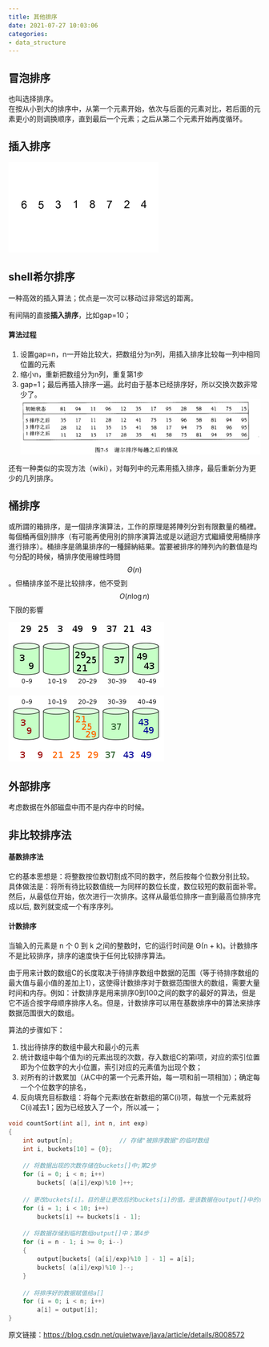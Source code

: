 ```yaml
---
title: 其他排序
date: 2021-07-27 10:03:06
categories:
- data_structure
---
```

##  冒泡排序
也叫选择排序。  
在按从小到大的排序中，从第一个元素开始，依次与后面的元素对比，若后面的元素更小的则调换顺序，直到最后一个元素；之后从第二个元素开始再度循环。

## 插入排序

![插入排序](../images/stl-insertion-sort.gif)

## shell希尔排序
一种高效的插入算法；优点是一次可以移动过非常远的距离。

有间隔的直接**插入排序**，比如gap=10； 
#### 算法过程
1. 设置gap=n，n一开始比较大，把数组分为n列，用插入排序比较每一列中相同位置的元素
2. 缩小n，重新把数组分为n列，重复第1步
3. gap=1；最后再插入排序一遍。此时由于基本已经排序好，所以交换次数非常少了。
![1579002626913](../images/1579002626913.png)

还有一种类似的实现方法（wiki），对每列中的元素用插入排序，最后重新分为更少的几列排序。

## 桶排序
或所謂的箱排序，是一個排序演算法，工作的原理是將陣列分到有限數量的桶裡。每個桶再個別排序（有可能再使用別的排序演算法或是以遞迴方式繼續使用桶排序進行排序）。桶排序是鴿巢排序的一種歸納結果。當要被排序的陣列內的數值是均勻分配的時候，桶排序使用線性時間$$\Theta (n)$$。但桶排序並不是比较排序，他不受到$$O(n\log n)$$下限的影響

![img](../images/Bucket_sort_1.svg.png)

![img](../images/Bucket_sort_2.svg.png)

## 外部排序

考虑数据在外部磁盘中而不是内存中的时候。

## 非比较排序法
#### 基数排序法
它的基本思想是：将整数按位数切割成不同的数字，然后按每个位数分别比较。  
具体做法是：将所有待比较数值统一为同样的数位长度，数位较短的数前面补零。然后，从最低位开始，依次进行一次排序。这样从最低位排序一直到最高位排序完成以后, 数列就变成一个有序序列。

#### 计数排序
当输入的元素是 n 个 0 到 k 之间的整数时，它的运行时间是 Θ(n + k)。计数排序不是比较排序，排序的速度快于任何比较排序算法。

由于用来计数的数组C的长度取决于待排序数组中数据的范围（等于待排序数组的最大值与最小值的差加上1），这使得计数排序对于数据范围很大的数组，需要大量时间和内存。例如：计数排序是用来排序0到100之间的数字的最好的算法，但是它不适合按字母顺序排序人名。但是，计数排序可以用在基数排序中的算法来排序数据范围很大的数组。

算法的步骤如下：

1. 找出待排序的数组中最大和最小的元素
2. 统计数组中每个值为i的元素出现的次数，存入数组C的第i项，对应的索引位置即为个位数字的大小位置，索引对应的元素值为出现个数；
3. 对所有的计数累加（从C中的第一个元素开始，每一项和前一项相加）；确定每一个个位数字的排名，
4. 反向填充目标数组：将每个元素i放在新数组的第C(i)项，每放一个元素就将C(i)减去1；因为已经放入了一个，所以减一；
```c++
void countSort(int a[], int n, int exp)
{
    int output[n];             // 存储"被排序数据"的临时数组
    int i, buckets[10] = {0};

    // 将数据出现的次数存储在buckets[]中;第2步
    for (i = 0; i < n; i++)
        buckets[ (a[i]/exp)%10 ]++;

    // 更改buckets[i]。目的是让更改后的buckets[i]的值，是该数据在output[]中的位置。第3步
    for (i = 1; i < 10; i++)
        buckets[i] += buckets[i - 1];

    // 将数据存储到临时数组output[]中；第4步
    for (i = n - 1; i >= 0; i--)
    {
        output[buckets[ (a[i]/exp)%10 ] - 1] = a[i];
        buckets[ (a[i]/exp)%10 ]--;
    }

    // 将排序好的数据赋值给a[]
    for (i = 0; i < n; i++)
        a[i] = output[i];
}
```

原文链接：https://blog.csdn.net/quietwave/java/article/details/8008572
